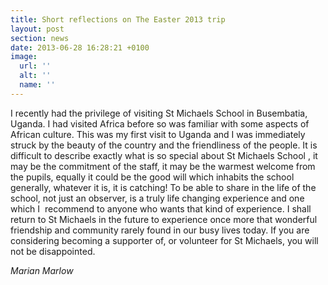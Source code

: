 ```yaml
---
title: Short reflections on The Easter 2013 trip
layout: post
section: news
date: 2013-06-28 16:28:21 +0100
image:
  url: ''
  alt: ''
  name: ''
---
```

I recently had the privilege of visiting St Michaels School in Busembatia, Uganda. I had visited Africa before so was familiar with some aspects of African culture. This was my first visit to Uganda and I was immediately struck by the beauty of the country and the friendliness of the people. It is difficult to describe exactly what is so special about St Michaels School , it may be the commitment of the staff, it may be the warmest welcome from the pupils, equally it could be the good will which inhabits the school generally, whatever it is, it is catching! To be able to share in the life of the school, not just an observer, is a truly life changing experience and one which I  recommend to anyone who wants that kind of experience. I shall return to St Michaels in the future to experience once more that wonderful friendship and community rarely found in our busy lives today. If you are considering becoming a supporter of, or volunteer for St Michaels, you will not be disappointed.

_Marian Marlow_